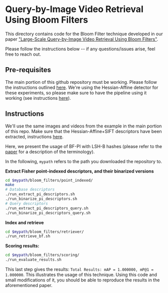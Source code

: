 # Query-by-Image Video Retrieval Using Bloom Filters

This directory contains code for the Bloom Filter technique developed in our
paper ["Large-Scale Query-by-Image Video Retrieval Using Bloom Filters"](https://arxiv.org/abs/1604.07939).

Please follow the instructions below -- if any questions/issues arise, feel free to reach out.

## Pre-requisites

The main portion of this github repository must be working.
Please follow the instructions outlined [here](https://github.com/andrefaraujo/videosearch/blob/master/README.md#quick-start).
We're using the Hessian-Affine detector for these experiments, so please make sure to have the pipeline using it working (see instructions [here](https://github.com/andrefaraujo/videosearch#indexingretrievingscoring-using-hessian-affine-detector)).

## Instructions

We'll use the same images and videos from the example in the main portion of this repo.
Make sure that the Hessian-Affine+SIFT descriptors have been extracted, instructions
[here](https://github.com/andrefaraujo/videosearch#indexingretrievingscoring-using-hessian-affine-detector).

Here, we present the usage of BF-PI with LSH-B hashes (please refer to the [paper](https://arxiv.org/abs/1604.07939) for a description of
the terminology).

In the following, `mypath` refers to the path you downloaded the repository to.

**Extract Fisher point-indexed descriptors, and their binarized versions**

```bash
cd $mypath/bloom_filters/point_indexed/
make
# Database descriptors
./run_extract_pi_descriptors.sh
./run_binarize_pi_descriptors.sh
# Query descriptors
./run_extract_pi_descriptors_query.sh
./run_binarize_pi_descriptors_query.sh
```

**Index and retrieve**

```bash
cd $mypath/bloom_filters/retriever/
./run_retrieve_bf.sh
```

**Scoring results:**

```bash
cd $mypath/bloom_filters/scoring/
./run_evaluate_results.sh
```

This last step gives the results: `Total Results: mAP = 1.000000, mP@1 = 1.000000`.
This illustrates the usage of this technique.
Using this code and small modifications of it, you should be able to reproduce the results in the aforementioned paper.

